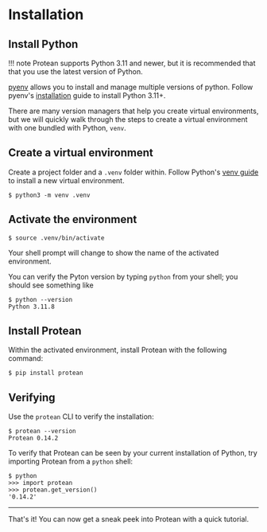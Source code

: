 
# Installation

## Install Python

!!! note
    Protean supports Python 3.11 and newer, but it is recommended that that you
    use the latest version of Python.

[pyenv](https://github.com/pyenv/pyenv) allows you to install and manage
multiple versions of python. Follow pyenv's
[installation](https://github.com/pyenv/pyenv?tab=readme-ov-file#installation)
guide to install Python 3.11+.

There are many version managers that help you create virtual environments,
but we will quickly walk through the steps to create a virtual environment with
one bundled with Python, `venv`.

## Create a virtual environment

Create a project folder and a `.venv` folder within. Follow Python's
[venv guide](https://docs.python.org/3/library/venv.html) to install a new
virtual environment.

```shell
$ python3 -m venv .venv
```

## Activate the environment

```shell
$ source .venv/bin/activate
```

Your shell prompt will change to show the name of the activated environment.

You can verify the Pyton version by typing ``python`` from your shell;
you should see something like
```shell
$ python --version
Python 3.11.8
```

## Install Protean

Within the activated environment, install Protean with the following command:

```shell
$ pip install protean
```

## Verifying

Use the ``protean`` CLI to verify the installation:

```shell
$ protean --version
Protean 0.14.2
```

To verify that Protean can be seen by your current installation of Python,
try importing Protean from a ``python`` shell:

```shell
$ python
>>> import protean
>>> protean.get_version()
'0.14.2'
```

-------------------

That's it! You can now get a sneak peek into Protean with a quick tutorial.
